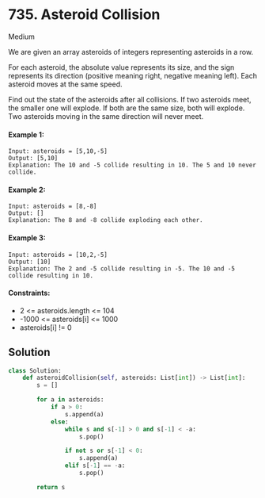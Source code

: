 # 735. Asteroid Collision

Medium

We are given an array asteroids of integers representing asteroids in a row.

For each asteroid, the absolute value represents its size, and the sign
represents its direction (positive meaning right, negative meaning left). Each
asteroid moves at the same speed.

Find out the state of the asteroids after all collisions. If two asteroids meet,
the smaller one will explode. If both are the same size, both will explode. Two
asteroids moving in the same direction will never meet.

#### Example 1:

```
Input: asteroids = [5,10,-5]
Output: [5,10]
Explanation: The 10 and -5 collide resulting in 10. The 5 and 10 never collide.
```

#### Example 2:

```
Input: asteroids = [8,-8]
Output: []
Explanation: The 8 and -8 collide exploding each other.
```

#### Example 3:

```
Input: asteroids = [10,2,-5]
Output: [10]
Explanation: The 2 and -5 collide resulting in -5. The 10 and -5 collide resulting in 10.
```

#### Constraints:

- 2 <= asteroids.length <= 104
- -1000 <= asteroids[i] <= 1000
- asteroids[i] != 0

## Solution

```python
class Solution:
    def asteroidCollision(self, asteroids: List[int]) -> List[int]:
        s = []

        for a in asteroids:
            if a > 0:
                s.append(a)
            else:
                while s and s[-1] > 0 and s[-1] < -a:
                    s.pop()

                if not s or s[-1] < 0:
                    s.append(a)
                elif s[-1] == -a:
                    s.pop()

        return s
```
